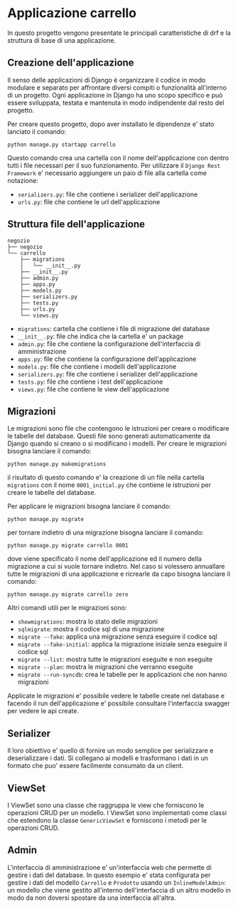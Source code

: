 # Applicazione carrello

In questo progetto vengono presentate le principali caratteristiche di drf e la struttura di base di una applicazione.

## Creazione dell'applicazione

Il senso delle applicazioni di Django è organizzare il codice in modo modulare e separato per affrontare diversi compiti
o funzionalità all'interno di un progetto. Ogni applicazione in Django ha uno scopo specifico e può essere sviluppata,
testata e mantenuta in modo indipendente dal resto del progetto.

Per creare questo progetto, dopo aver installato le dipendenze e' stato lanciato il comando:

```shell
python manage.py startapp carrello
```

Questo comando crea una cartella con il nome dell'applicazione con dentro tutti i file necessari per il suo
funzionamento.
Per utilizzare il `Django Rest Framework` e' necessario aggiungere un paio di file alla cartella come notazione:

- `serializers.py`: file che contiene i serializer dell'applicazione
- `urls.py`: file che contiene le url dell'applicazione

## Struttura file dell'applicazione

```
negozio
├── negozio
└── carrello
    ├── migrations
    │   └── __init__.py
    ├── __init__.py
    ├── admin.py
    ├── apps.py
    ├── models.py
    ├── serializers.py
    ├── tests.py
    ├── urls.py
    └── views.py
```

- `migrations`: cartella che contiene i file di migrazione del database
- `__init__.py`: file che indica che la cartella e' un package
- `admin.py`: file che contiene la configurazione dell'interfaccia di amministrazione
- `apps.py`: file che contiene la configurazione dell'applicazione
- `models.py`: file che contiene i modelli dell'applicazione
- `serializers.py`: file che contiene i serializer dell'applicazione
- `tests.py`: file che contiene i test dell'applicazione
- `views.py`: file che contiene le view dell'applicazione

## Migrazioni

Le migrazioni sono file che contengono le istruzioni per creare o modificare le tabelle del database. Questi file sono
generati automaticamente da Django quando si creano o si modificano i modelli. Per creare le migrazioni bisogna lanciare
il comando:

```shell
python manage.py makemigrations
```

il risultato di questo comando e' la creazione di un file nella cartella `migrations` con il nome `0001_initial.py` che
contiene le istruzioni per creare le tabelle del database.

Per applicare le migrazioni bisogna lanciare il comando:

```shell
python manage.py migrate
```

per tornare indietro di una migrazione bisogna lanciare il comando:

```shell
python manage.py migrate carrello 0001
```

dove viene specificato il nome dell'applicazione ed il numero della migrazione a cui si vuole tornare indietro.
Nel caso si volessero annuallare tutte le migrazioni di una applicazione e ricrearle da capo bisogna lanciare il
comando:

```shell
python manage.py migrate carrello zero
```

Altri comandi utili per le migrazioni sono:

- `showmigrations`: mostra lo stato delle migrazioni
- `sqlmigrate`: mostra il codice sql di una migrazione
- `migrate --fake`: applica una migrazione senza eseguire il codice sql
- `migrate --fake-initial`: applica la migrazione iniziale senza eseguire il codice sql
- `migrate --list`: mostra tutte le migrazioni eseguite e non eseguite
- `migrate --plan`: mostra le migrazioni che verranno eseguite
- `migrate --run-syncdb`: crea le tabelle per le applicazioni che non hanno migrazioni

Applicate le migrazioni e' possibile vedere le tabelle create nel database e facendo il run dell'applicazione e'
possibile
consultare l'interfaccia swagger per vedere le api create.

## Serializer

Il loro obiettivo e' quello di fornire un modo semplice per serializzare e deserializzare i dati. Si collegano ai
modelli e trasformano i dati in un formato che puo' essere facilmente consumato da un client.

## ViewSet

I ViewSet sono una classe che raggruppa le view che forniscono le operazioni CRUD per un modello. I ViewSet sono
implementati come classi che estendono la classe `GenericViewSet` e forniscono i metodi per le operazioni CRUD.

## Admin

L'interfaccia di amministrazione e' un'interfaccia web che permette di gestire i dati del database.
In questo esempio e' stata configurata per gestire i dati del modello `Carrello` e `Prodotto` usando
un `InlineModelAdmin`: un modello che viene gestito all'interno dell'interfaccia di un altro modello in modo da non
doversi spostare da una interfaccia all'altra.